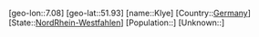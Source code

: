 ﻿---
location: [51.93,7.08]
type: City
tags:
- geo/City


SpocWebEntityId: 31507
isDeleted: false
confidential: public

---
[geo-lon::7.08]
[geo-lat::51.93]
[name::Klye]
[Country::[Germany](geo/Continent/Europe/Germany.md)]
[State::[NordRhein-Westfahlen](NordRhein-Westfahlen)]
[Population::]
[Unknown::]

